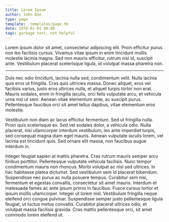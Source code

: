 ```yaml
---
title: Lorem Ipsum
author: John Doe
type: page
template: .templates/page.hb
date: 1970-01-01 00:00
tags: garbage text, not helpful
---
```


Lorem ipsum dolor sit amet, consectetur adipiscing elit. Proin efficitur purus non leo facilisis cursus. Vivamus vitae ipsum in enim tincidunt mollis molestie lacinia magna. Sed non mauris efficitur, rutrum nisi id, suscipit ante. Vestibulum placerat scelerisque ligula, id volutpat massa pharetra non.

---

Duis nec odio tincidunt, lacinia nulla sed, condimentum velit. Nulla lacinia quis eros ut fringilla. Cras quis ultricies massa. Donec aliquet, eros vel facilisis varius, justo eros ultrices nulla, et aliquet turpis tortor non erat. Mauris sodales, enim in fringilla iaculis, orci felis vulputate arcu, et vehicula urna nisl ut sem. Aenean vitae elementum ante, ac suscipit purus. Pellentesque faucibus orci sit amet tellus dapibus, vitae elementum eros molestie.

Vestibulum non diam ac lacus efficitur fermentum. Sed ut fringilla nulla. Proin quis scelerisque ex. Sed vel sodales dolor, a vehicula odio. Nulla placerat, nisi ullamcorper interdum vestibulum, leo ante imperdiet turpis, sed consequat magna diam eget mauris. Aenean vulputate iaculis lorem, vel lacinia est tincidunt quis. Sed ornare elit massa, non faucibus augue interdum in.

Integer feugiat sapien at mattis pharetra. Cras rutrum mauris semper arcu finibus porttitor. Pellentesque vulputate vehicula facilisis. Nunc tempor condimentum mauris non rhoncus. Morbi volutpat ac nisl sed ultrices. In hac habitasse platea dictumst. Sed vestibulum sem id placerat bibendum. Suspendisse nec purus ac nulla posuere tempus. Curabitur sem nisi, fermentum et egestas convallis, consectetur sit amet mauris. Interdum et malesuada fames ac ante ipsum primis in faucibus. Fusce cursus tortor et ipsum mollis ullamcorper. Integer ut lorem nisl. Vestibulum fringilla neque eleifend orci congue pulvinar. Suspendisse semper justo pellentesque ligula feugiat, ut luctus metus convallis. Curabitur placerat ultrices odio, et volutpat massa facilisis gravida. Cras mattis pellentesque orci, sit amet commodo lorem eleifend ut.
